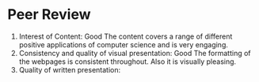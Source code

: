 # Peer Review

1. Interest of Content:
Good
The content covers a range of different positive applications of computer science and is very engaging.
2. Consistency and quality of visual presentation:
Good
The formatting of the webpages is consistent throughout. Also it is visually pleasing.
3. Quality of written presentation:
